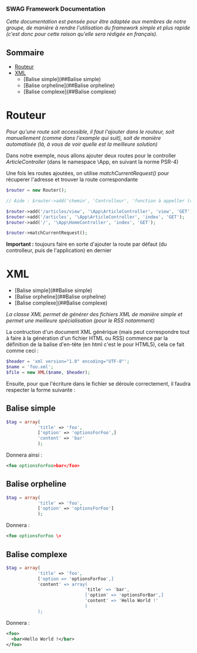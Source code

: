 ### SWAG Framework Documentation ###

*Cette documentation est pensée pour être adaptée aux membres de notre groupe, de manière à rendre l'utilisation du framework
simple et plus rapide (c'est donc pour cette raison qu'elle sera rédigée en français).*

## Sommaire
- [Routeur](#Routeur)
- [XML](#XML)
  - [Balise simple](##Balise simple)
  - [Balise orpheline](##Balise orpheline)
  - [Balise complexe](##Balise complexe) 

# Routeur

*Pour qu'une route soit accessible, il faut l'ajouter dans le routeur, soit manuellement (comme dans l'example qui suit), 
soit de manière automatisée (là, à vous de voir quelle est la meilleure solution)*

Dans notre exemple, nous allons ajouter deux routes pour le controller *ArticleController* (dans le namespace \App, en suivant
la norme PSR-4)

Une fois les routes ajoutées, on utilise *matchCurrentRequest()* pour récuperer l'adresse et trouver la route correspondante

```php
$router = new Router(); 

// Aide : $router->add('chemin', 'Controlleur', 'fonction à appeller (callback)', 'method');

$router->add('/articles/view', '\App\ArticleController', 'view', 'GET');
$router->add('/articles', '\App\ArticleController', 'index', 'GET');
$router->add('/', '\App\HomeController', 'index', 'GET');

$router->matchCurrentRequest();
```
**Important :** toujours faire en sorte d'ajouter la route par défaut (du controlleur, puis de l'application) en dernier

# XML
- [Balise simple](##Balise simple)
- [Balise orpheline](##Balise orpheline)
- [Balise complexe](##Balise complexe)

*La classe XML permet de générer des fichiers XML de manière simple et permet une meilleure spécialisation (pour le RSS notamment)*

La contruction d'un document XML générique (mais peut correspondre tout à faire à la génération d'un fichier HTML ou RSS) commence par la définition de la balise d'en-tête (en html c'est le <!DOCTYPE HTML> pour HTML5), cela ce fait comme ceci : 

```php
$header = 'xml version="1.0" encoding="UTF-8"';
$name = 'foo.xml';
$file = new XML($name, $header);
```
Ensuite, pour que l'écriture dans le fichier se déroule correctement, il faudra respecter la forme suivante : 

## Balise simple
```php
$tag = array(
            'title' => 'foo',
            ['option' => 'optionsForFoo',]
            'content' => 'bar'
            );
```
Donnera ainsi : 
```xml
<foo optionsForFoo>bar</foo>
```

## Balise orpheline
```php
$tag = array(
            'title' => 'foo',
            ['option' => 'optionsForFoo']
            );
```
Donnera : 
```xml
<foo optionsForFoo \>
```
## Balise complexe

```php
$tag = array(
            'title' => 'foo', 
            ['option => 'optionsForFoo',]
            'content' => array(
                              'title' => 'bar', 
                              ['option' => 'optionsForBar',]
                              'content' => 'Hello World !'
                              )
            );
```
Donnera : 
```xml
<foo>
  <bar>Hello World !</bar>
</foo>
```
